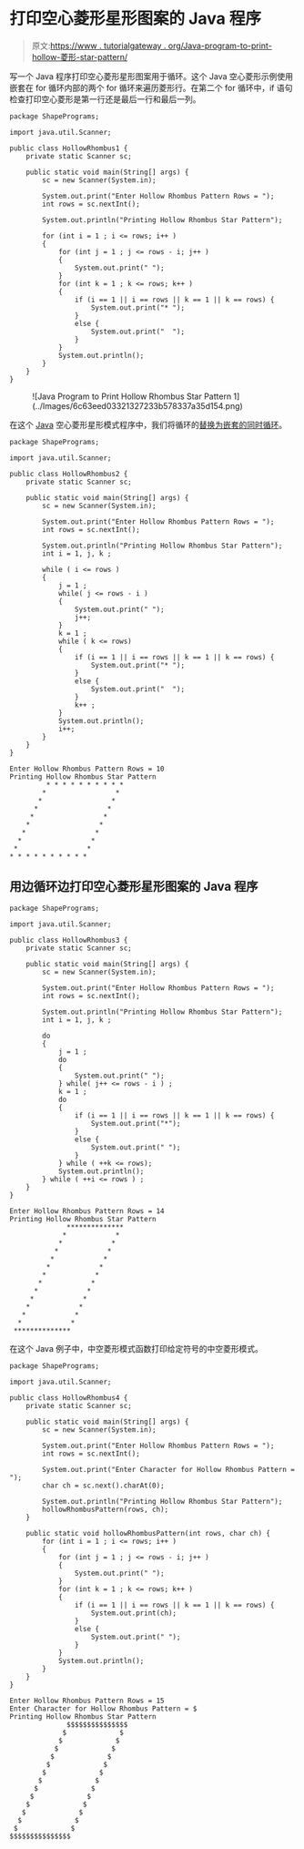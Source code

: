 # 打印空心菱形星形图案的 Java 程序

> 原文:[https://www . tutorialgateway . org/Java-program-to-print-hollow-菱形-star-pattern/](https://www.tutorialgateway.org/java-program-to-print-hollow-rhombus-star-pattern/)

写一个 Java 程序打印空心菱形星形图案用于循环。这个 Java 空心菱形示例使用嵌套在 for 循环内部的两个 for 循环来遍历菱形行。在第二个 for 循环中，if 语句检查打印空心菱形是第一行还是最后一行和最后一列。

```
package ShapePrograms;

import java.util.Scanner;

public class HollowRhombus1 {
	private static Scanner sc;

	public static void main(String[] args) {
		sc = new Scanner(System.in);

		System.out.print("Enter Hollow Rhombus Pattern Rows = ");
		int rows = sc.nextInt();

		System.out.println("Printing Hollow Rhombus Star Pattern");

		for (int i = 1 ; i <= rows; i++ ) 
		{
			for (int j = 1 ; j <= rows - i; j++ ) 
			{
				System.out.print(" ");
			}
			for (int k = 1 ; k <= rows; k++ ) 
			{
				if (i == 1 || i == rows || k == 1 || k == rows) {
					System.out.print("* ");
				}
				else {
					System.out.print("  ");
				}
			}
			System.out.println();
		}
	}
}
```

<figure class="wp-block-image size-large">![Java Program to Print Hollow Rhombus Star Pattern 1](../Images/6c63eed03321327233b578337a35d154.png)</figure>

在这个 [Java](https://www.tutorialgateway.org/learn-java-programs/) 空心菱形星形模式程序中，我们将循环的[替换为嵌套的](https://www.tutorialgateway.org/java-for-loop/)[同时循环](https://www.tutorialgateway.org/java-while-loop/)。

```
package ShapePrograms;

import java.util.Scanner;

public class HollowRhombus2 {
	private static Scanner sc;

	public static void main(String[] args) {
		sc = new Scanner(System.in);

		System.out.print("Enter Hollow Rhombus Pattern Rows = ");
		int rows = sc.nextInt();

		System.out.println("Printing Hollow Rhombus Star Pattern");
		int i = 1, j, k ;

		while ( i <= rows ) 
		{
			j = 1 ;
			while( j <= rows - i ) 
			{
				System.out.print(" ");
				j++;
			}
			k = 1 ;
			while ( k <= rows) 
			{
				if (i == 1 || i == rows || k == 1 || k == rows) {
					System.out.print("* ");
				}
				else {
					System.out.print("  ");
				}
				k++ ;
			}
			System.out.println();
			i++;
		}
	}
}
```

```
Enter Hollow Rhombus Pattern Rows = 10
Printing Hollow Rhombus Star Pattern
         * * * * * * * * * * 
        *                 * 
       *                 * 
      *                 * 
     *                 * 
    *                 * 
   *                 * 
  *                 * 
 *                 * 
* * * * * * * * * * 
```

## 用边循环边打印空心菱形星形图案的 Java 程序

```
package ShapePrograms;

import java.util.Scanner;

public class HollowRhombus3 {
	private static Scanner sc;

	public static void main(String[] args) {
		sc = new Scanner(System.in);

		System.out.print("Enter Hollow Rhombus Pattern Rows = ");
		int rows = sc.nextInt();

		System.out.println("Printing Hollow Rhombus Star Pattern");
		int i = 1, j, k ;

		do
		{
			j = 1 ;
			do
			{
				System.out.print(" ");
			} while( j++ <= rows - i ) ;
			k = 1 ;
			do 
			{
				if (i == 1 || i == rows || k == 1 || k == rows) {
					System.out.print("*");
				}
				else {
					System.out.print(" ");
				}
			} while ( ++k <= rows);
			System.out.println();
		} while ( ++i <= rows ) ;
	}
}
```

```
Enter Hollow Rhombus Pattern Rows = 14
Printing Hollow Rhombus Star Pattern
              **************
             *            *
            *            *
           *            *
          *            *
         *            *
        *            *
       *            *
      *            *
     *            *
    *            *
   *            *
  *            *
 **************
```

在这个 Java 例子中，中空菱形模式函数打印给定符号的中空菱形模式。

```
package ShapePrograms;

import java.util.Scanner;

public class HollowRhombus4 {
	private static Scanner sc;

	public static void main(String[] args) {
		sc = new Scanner(System.in);

		System.out.print("Enter Hollow Rhombus Pattern Rows = ");
		int rows = sc.nextInt();

		System.out.print("Enter Character for Hollow Rhombus Pattern = ");
		char ch = sc.next().charAt(0);

		System.out.println("Printing Hollow Rhombus Star Pattern");
		hollowRhombusPattern(rows, ch);	
	}

	public static void hollowRhombusPattern(int rows, char ch) {
		for (int i = 1 ; i <= rows; i++ ) 
		{
			for (int j = 1 ; j <= rows - i; j++ ) 
			{
				System.out.print(" ");
			}
			for (int k = 1 ; k <= rows; k++ ) 
			{
				if (i == 1 || i == rows || k == 1 || k == rows) {
					System.out.print(ch);
				}
				else {
					System.out.print(" ");
				}
			}
			System.out.println();
		}
	}
}
```

```
Enter Hollow Rhombus Pattern Rows = 15
Enter Character for Hollow Rhombus Pattern = $
Printing Hollow Rhombus Star Pattern
              $$$$$$$$$$$$$$$
             $             $
            $             $
           $             $
          $             $
         $             $
        $             $
       $             $
      $             $
     $             $
    $             $
   $             $
  $             $
 $             $
$$$$$$$$$$$$$$$
```